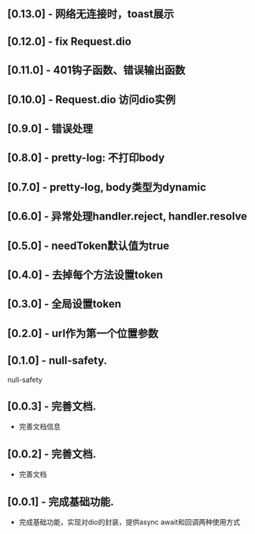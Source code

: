 ## [0.13.0] - 网络无连接时，toast展示

## [0.12.0] - fix Request.dio

## [0.11.0] - 401钩子函数、错误输出函数

## [0.10.0] - Request.dio 访问dio实例

## [0.9.0] - 错误处理

## [0.8.0] - pretty-log: 不打印body

## [0.7.0] - pretty-log, body类型为dynamic

## [0.6.0] - 异常处理handler.reject, handler.resolve

## [0.5.0] - needToken默认值为true


## [0.4.0] - 去掉每个方法设置token

## [0.3.0] - 全局设置token

## [0.2.0] - url作为第一个位置参数

## [0.1.0] - null-safety.

null-safety

## [0.0.3] - 完善文档.

* 完善文档信息
## [0.0.2] - 完善文档.

* 完善文档
## [0.0.1] - 完成基础功能.

* 完成基础功能，实现对dio的封装，提供async await和回调两种使用方式
